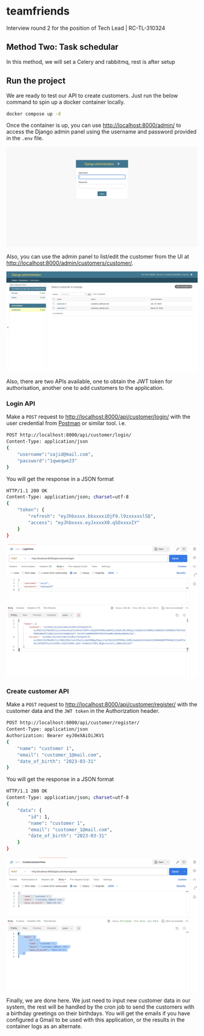 # teamfriends #

Interview round 2 for the position of Tech Lead | RC-TL-310324

## Method Two: Task schedular ##

In this method, we will set a Celery and rabbitmq, rest is after setup



## Run the project ##  

We are ready to test our API to create customers. Just run the below command
to spin up a docker container locally.

```bash
docker compose up -d
```

Once the container is up, you can use <http://localhost:8000/admin/> to access
the Django admin panel using the username and password provided in the `.env` file.

![login page](/screenshots/admin_login.png)

Also, you can use the admin panel to list/edit the customer from the UI at
<http://localhost:8000/admin/customers/customer/>.

![Customer list](/screenshots/list_customers.png)

Also, there are two APIs available, one to obtain the JWT token for
authorisation, another one to add customers to the application.

### Login API ###

Make a `POST` request to <http://localhost:8000/api/customer/login/> with the
user credential from [Postman](https://www.postman.com/) or similar tool. i.e.

```bash
POST http://localhost:8000/api/customer/login/
Content-Type: application/json
{
    "username":"sajid@mail.com",
    "password":"1qweqwe23"
}
```

You will get the response in a JSON format

```bash
HTTP/1.1 200 OK
Content-Type: application/json; charset=utf-8
{
    "token": {
        "refresh": "eyJhbxxxx.bkxxxxiOjF9.l9zxxxxslSQ",
        "access": "eyJhbxxxx.eyJxxxxX0.qSOxxxxIY"
    }
}
```

![Postman login API](/screenshots/login_api.png)

### Create customer API ###

Make a `POST` request to <http://localhost:8000/api/customer/register/> with
the customer data and the `JWT token` in the Authorization header.

```bash
POST http://localhost:8000/api/customer/register/
Content-Type: application/json
Authorization: Bearer eyJ0eXAiOiJKV1
{
    "name": "customer 1",
    "email": "customer_1@mail.com",
    "date_of_birth": "2023-03-31"
}
```

You will get the response in a JSON format

```bash
HTTP/1.1 200 OK
Content-Type: application/json; charset=utf-8
{
    "data": {
        "id": 1,
        "name": "customer 1",
        "email": "customer_1@mail.com",
        "date_of_birth": "2023-03-31"
    }
}
```

![Postman create customer API](/screenshots/create_customer.png)

Finally, we are done here. We just need to input new customer data in our
system, the rest will be handled by the cron job to send the customers
with a birthday greetings on their birthdays. You will get the emails if you
have configured a Gmail to be used with this application, or the results in the
container logs as an alternate. 
